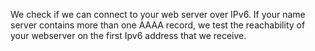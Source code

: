 We check if we can connect to your web server over IPv6. If your name server contains more than one AAAA record, we test the reachability of your webserver on the first Ipv6 address that we receive.
